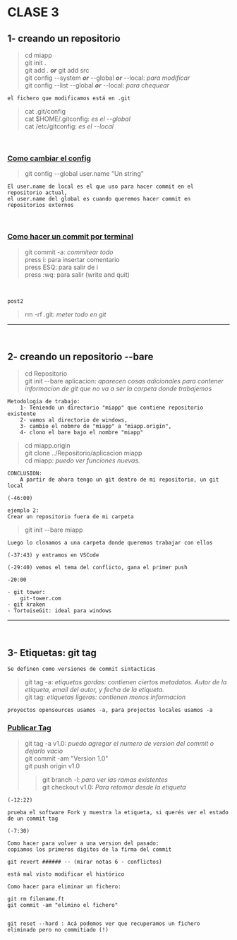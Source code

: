 # CLASE 3

## 1- creando un repositorio

>cd miapp<br />
git init .<br />
git add . <b><i>or</i></b> git add src<br />
git config --system <b><i>or</i></b> --global <b><i>or</i></b> --local:<i> para modificar</i><br />
git config --list --global <b><i>or</i></b> --local:<i> para chequear</i>

	el fichero que modificamos está en .git

> cat .git/config <br />
cat $HOME/.gitconfig:<i> es el --global </i><br />
cat /etc/gitconfig:<i> es el --local</i>

<br />
<h3><u>Como cambiar el config</u></h3>

> git config --global user.name "Un string"

	El user.name de local es el que uso para hacer commit en el repositorio actual,
	el user.name del global es cuando queremos hacer commit en repositorios externos

<br />

<h3><u>Como hacer un commit por terminal</u></h3>

> git commit -a: <i>commitear todo</i> <br />
press i: para insertar comentario <br />
press ESQ: para salir de i <br />
press :wq: para salir (write and quit) <br />

<br />

	post2
> rm -rf .git:<i> meter todo en git</i>

----------------------------
<br />

## 2- creando un repositorio --bare

> cd Repositorio<br />
git init --bare aplicacion: <i>aparecen cosas adicionales para contener informacion de git que no va a ser la carpeta donde trabajemos</i>

	Metodología de trabajo:
		1- Teniendo un directorio "miapp" que contiene repositorio existente
		2- vamos al directorio de windows, 
		3- cambio el nobmre de "miapp" a "miapp.origin",
		4- clono el bare bajo el nombre "miapp"

> cd miapp.origin <br />
git clone ../Repositorio/aplicacion miapp <br />
cd miapp: <i>puedo ver funciones nuevas.</i>

	CONCLUSION:
		A partir de ahora tengo un git dentro de mi repositorio, un git local

`(-46:00)`

	ejemplo 2:
	Crear un repositorio fuera de mi carpeta

> git init --bare miapp

	Luego lo clonamos a una carpeta donde queremos trabajar con ellos


`(-37:43) y entramos en VSCode`

`(-29:40) vemos el tema del conflicto, gana el primer push`

`-20:00`
	
	- git tower:
		git-tower.com
	- git kraken
	- TortoiseGit: ideal para windows
--------------
<br />

## 3- Etiquetas: git tag
	Se definen como versiones de commit sintacticas

> git tag -a: <i>etiquetas gordas: contienen ciertos metadatos. Autor de la etiqueta, email del autor, y fecha de la etiqueta.</i><br />
git tag:<i> etiquetas ligeras: contienen menos informacion</i>

	proyectos opensources usamos -a, para projectos locales usamos -a

<h3><u>Publicar Tag</u></h3>

> git tag -a v1.0: <i>puedo agregar el numero de version del commit o dejarlo vacio</i><br />
git commit -am "Version 1.0"<br />
git push origin v1.0
>> git branch -l: <i>para ver las ramas existentes</i><br />
git checkout v1.0: <i>Para retomar desde la etiqueta</i>


`(-12:22)` 
	
	prueba el software Fork y muestra la etiqueta, si querés ver el estado de un commit tag

`(-7:30)`

	Como hacer para volver a una version del pasado:
	copiamos los primeros digitos de la firma del commit

	git revert ###### -- (mirar notas 6 - conflictos)

	está mal visto modificar el histórico

	Como hacer para eliminar un fichero:
	
	git rm filename.ft
	git commit -am "elimino el fichero"
	
	
	git reset --hard : Acá podemos ver que recuperamos un fichero eliminado pero no commitiado (!)


